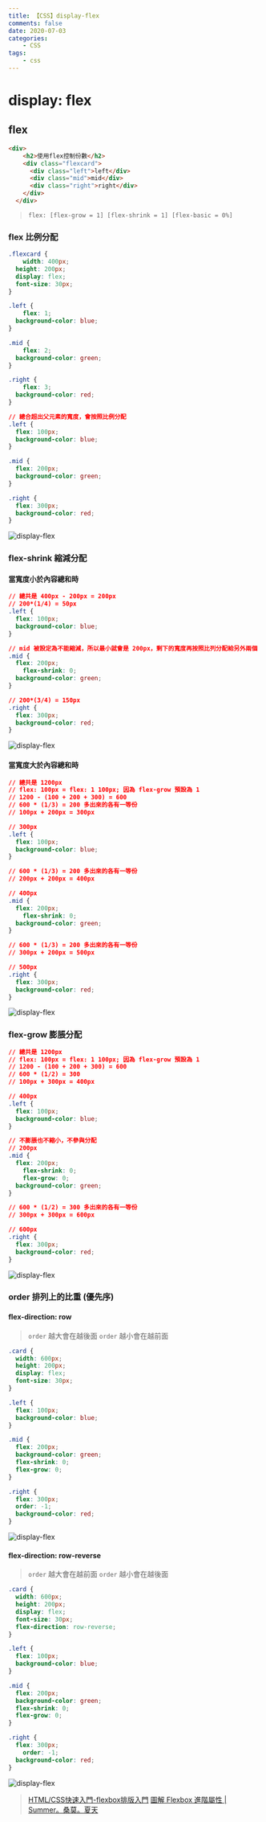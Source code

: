 ```yaml
---
title: 【CSS】display-flex
comments: false
date: 2020-07-03
categories:
    - CSS
tags:
    - css
---
```


# display: flex
## flex
```html
<div>
    <h2>使用flex控制份數</h2>
    <div class="flexcard">
      <div class="left">left</div>
      <div class="mid">mid</div>
      <div class="right">right</div>
    </div>
  </div>
```

> `flex: [flex-grow = 1] [flex-shrink = 1] [flex-basic = 0%]`


### flex 比例分配

```css
.flexcard {
	width: 400px;
  height: 200px;
  display: flex;
  font-size: 30px;
}

.left {
	flex: 1;
  background-color: blue;
}

.mid {
	flex: 2;
  background-color: green;
}

.right {
	flex: 3;
  background-color: red;
}

// 總合超出父元素的寬度，會按照比例分配
.left {
  flex: 100px;
  background-color: blue;
}

.mid {
  flex: 200px;
  background-color: green;
}

.right {
  flex: 300px;
  background-color: red;
}
```

![display-flex](D4C08F27-6D5A-4682-A730-5E3D22F87328.png)

### flex-shrink 縮減分配

####  當寬度小於內容總和時

```css
// 總共是 400px - 200px = 200px
// 200*(1/4) = 50px
.left {
  flex: 100px;
  background-color: blue;
}

// mid 被設定為不能縮減，所以最小就會是 200px，剩下的寬度再按照比列分配給另外兩個
.mid {
  flex: 200px;
	flex-shrink: 0;
  background-color: green;
}

// 200*(3/4) = 150px
.right {
  flex: 300px;
  background-color: red;
}
```

![display-flex](D3D57C9C-C1E6-4D9D-A4B6-007B2CE6286F.png)

#### 當寬度大於內容總和時

```css
// 總共是 1200px
// flex: 100px = flex: 1 100px; 因為 flex-grow 預設為 1
// 1200 - (100 + 200 + 300) = 600
// 600 * (1/3) = 200 多出來的各有一等份
// 100px + 200px = 300px

// 300px
.left {
  flex: 100px;
  background-color: blue;
}

// 600 * (1/3) = 200 多出來的各有一等份
// 200px + 200px = 400px

// 400px
.mid {
  flex: 200px;
	flex-shrink: 0;
  background-color: green;
}

// 600 * (1/3) = 200 多出來的各有一等份
// 300px + 200px = 500px

// 500px
.right {
  flex: 300px;
  background-color: red;
}
```

![display-flex](01FDAC58-A061-4E83-83F9-686AE4A43443.png)

### flex-grow 膨脹分配

```css
// 總共是 1200px
// flex: 100px = flex: 1 100px; 因為 flex-grow 預設為 1
// 1200 - (100 + 200 + 300) = 600
// 600 * (1/2) = 300
// 100px + 300px = 400px

// 400px
.left {
  flex: 100px;
  background-color: blue;
}

// 不膨脹也不縮小，不參與分配
// 200px
.mid {
  flex: 200px;
	flex-shrink: 0;
	flex-grow: 0;
  background-color: green;
}

// 600 * (1/2) = 300 多出來的各有一等份
// 300px + 300px = 600px

// 600px
.right {
  flex: 300px;
  background-color: red;
}
```

![display-flex](7DE6C55F-9628-4AF3-B8E1-7FBF5EF66C6B.png)


### order 排列上的比重 (優先序)

#### flex-direction: row

> `order` 越大會在越後面
> `order` 越小會在越前面

```css
.card {
  width: 600px;
  height: 200px;
  display: flex;
  font-size: 30px;
}

.left {
  flex: 100px;
  background-color: blue;
}

.mid {
  flex: 200px;
  background-color: green;
  flex-shrink: 0;
  flex-grow: 0;
}

.right {
  flex: 300px;
  order: -1;
  background-color: red;
}
```

![display-flex](97662702-FE11-4D8B-A27E-D6F0A14F17CE.png)

#### flex-direction: row-reverse

> `order` 越大會在越前面
> `order` 越小會在越後面

```css
.card {
  width: 600px;
  height: 200px;
  display: flex;
  font-size: 30px;
  flex-direction: row-reverse;
}

.left {
  flex: 100px;
  background-color: blue;
}

.mid {
  flex: 200px;
  background-color: green;
  flex-shrink: 0;
  flex-grow: 0;
}

.right {
  flex: 300px;
	order: -1;
  background-color: red;
}
```

![display-flex](A62093D1-239A-403E-A44E-F3D0CE10B344.png)

> [HTML/CSS快速入門-flexbox排版入門](https://codepen.io/frank890417/pen/Ojjgaq?editors=0100)
[圖解 Flexbox 進階屬性 | Summer。桑莫。夏天](https://cythilya.github.io/2017/04/06/flexbox-advance/)